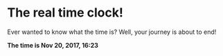 # The real time clock!

Ever wanted to know what the time is? Well, your journey is about to end!

**The time is Nov 20, 2017, 16:23**